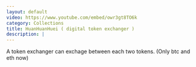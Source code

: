 ```yaml
---
layout: default
video: https://www.youtube.com/embed/owr3gt8TO6k
category: Collections
title: HuanHuanHuei ( digital token exchanger )
description: |
---
```

A token exchanger can exchage between each two tokens. (Only btc and eth now)